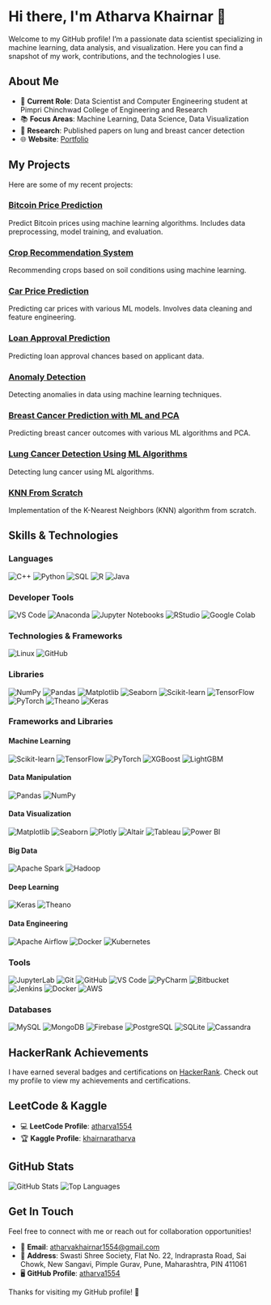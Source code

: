 # Hi there, I'm Atharva Khairnar 👋

Welcome to my GitHub profile! I’m a passionate data scientist specializing in machine learning, data analysis, and visualization. Here you can find a snapshot of my work, contributions, and the technologies I use.

## About Me

- 🌟 **Current Role**: Data Scientist and Computer Engineering student at Pimpri Chinchwad College of Engineering and Research
- 📚 **Focus Areas**: Machine Learning, Data Science, Data Visualization
- 📄 **Research**: Published papers on lung and breast cancer detection
- 🌐 **Website**: [Portfolio](https://atharva1554.github.io/projects.html)

## My Projects

Here are some of my recent projects:

### [Bitcoin Price Prediction](https://github.com/atharva1554/Bitcoin_price_prediction)
Predict Bitcoin prices using machine learning algorithms. Includes data preprocessing, model training, and evaluation.

### [Crop Recommendation System](https://github.com/atharva1554/Crop-Recommendation)
Recommending crops based on soil conditions using machine learning.

### [Car Price Prediction](https://github.com/atharva1554/car-price-prediction)
Predicting car prices with various ML models. Involves data cleaning and feature engineering.

### [Loan Approval Prediction](https://github.com/atharva1554/Loan-Approval-Prediction)
Predicting loan approval chances based on applicant data.

### [Anomaly Detection](https://github.com/atharva1554/Anomaly-Detection)
Detecting anomalies in data using machine learning techniques.

### [Breast Cancer Prediction with ML and PCA](https://github.com/atharva1554/Breast-Cancer-Prediction-with-Machine-Learning-and-PCA)
Predicting breast cancer outcomes with various ML algorithms and PCA.

### [Lung Cancer Detection Using ML Algorithms](https://github.com/atharva1554/Lung-Cancer-Detection-Using-ML-Algorithms)
Detecting lung cancer using ML algorithms.

### [KNN From Scratch](https://github.com/atharva1554/KNN-FROM-SCRATCH)
Implementation of the K-Nearest Neighbors (KNN) algorithm from scratch.

## Skills & Technologies

### Languages

![C++](https://img.shields.io/badge/-C%2B%2B-00599C?logo=c%2B%2B&logoColor=ffffff)
![Python](https://img.shields.io/badge/-Python-3776AB?logo=python&logoColor=ffffff)
![SQL](https://img.shields.io/badge/-SQL-003B57?logo=mysql&logoColor=ffffff)
![R](https://img.shields.io/badge/-R-276DC3?logo=r&logoColor=ffffff)
![Java](https://img.shields.io/badge/-Java-007396?logo=java&logoColor=ffffff)

### Developer Tools

![VS Code](https://img.shields.io/badge/-VS_Code-007ACC?logo=visual-studio-code&logoColor=ffffff)
![Anaconda](https://img.shields.io/badge/-Anaconda-44A833?logo=anaconda&logoColor=ffffff)
![Jupyter Notebooks](https://img.shields.io/badge/-Jupyter_Lab-F37626?logo=jupyter&logoColor=ffffff)
![RStudio](https://img.shields.io/badge/-RStudio-75AADB?logo=rstudio&logoColor=ffffff)
![Google Colab](https://img.shields.io/badge/-Google_Colab-F9AB00?logo=google-colab&logoColor=ffffff)

### Technologies & Frameworks

![Linux](https://img.shields.io/badge/-Linux-FCC624?logo=linux&logoColor=ffffff)
![GitHub](https://img.shields.io/badge/-GitHub-181717?logo=github&logoColor=ffffff)

### Libraries

![NumPy](https://img.shields.io/badge/-NumPy-013243?logo=numpy&logoColor=ffffff)
![Pandas](https://img.shields.io/badge/-Pandas-150458?logo=pandas&logoColor=ffffff)
![Matplotlib](https://img.shields.io/badge/-Matplotlib-003C71?logo=matplotlib&logoColor=ffffff)
![Seaborn](https://img.shields.io/badge/-Seaborn-0D3F5F?logo=seaborn&logoColor=ffffff)
![Scikit-learn](https://img.shields.io/badge/-Scikit--learn-F7931E?logo=scikit-learn&logoColor=ffffff)
![TensorFlow](https://img.shields.io/badge/-TensorFlow-FF6F00?logo=tensorflow&logoColor=ffffff)
![PyTorch](https://img.shields.io/badge/-PyTorch-EE4C2C?logo=pytorch&logoColor=ffffff)
![Theano](https://img.shields.io/badge/-Theano-7F3C3C?logo=theano&logoColor=ffffff)
![Keras](https://img.shields.io/badge/-Keras-D00000?logo=keras&logoColor=ffffff)

### Frameworks and Libraries

#### Machine Learning

![Scikit-learn](https://img.shields.io/badge/-Scikit--learn-F7931E?logo=scikit-learn&logoColor=ffffff)
![TensorFlow](https://img.shields.io/badge/-TensorFlow-FF6F00?logo=tensorflow&logoColor=ffffff)
![PyTorch](https://img.shields.io/badge/-PyTorch-EE4C2C?logo=pytorch&logoColor=ffffff)
![XGBoost](https://img.shields.io/badge/-XGBoost-FF9900?logo=xgboost&logoColor=ffffff)
![LightGBM](https://img.shields.io/badge/-LightGBM-00CFFF?logo=lightgbm&logoColor=ffffff)

#### Data Manipulation

![Pandas](https://img.shields.io/badge/-Pandas-150458?logo=pandas&logoColor=ffffff)
![NumPy](https://img.shields.io/badge/-NumPy-013243?logo=numpy&logoColor=ffffff)

#### Data Visualization

![Matplotlib](https://img.shields.io/badge/-Matplotlib-003C71?logo=matplotlib&logoColor=ffffff)
![Seaborn](https://img.shields.io/badge/-Seaborn-0D3F5F?logo=seaborn&logoColor=ffffff)
![Plotly](https://img.shields.io/badge/-Plotly-3F4F6F?logo=plotly&logoColor=ffffff)
![Altair](https://img.shields.io/badge/-Altair-3B8F89?logo=altair&logoColor=ffffff)
![Tableau](https://img.shields.io/badge/-Tableau-E97627?logo=tableau&logoColor=ffffff)
![Power BI](https://img.shields.io/badge/-Power_BI-0078D4?logo=power-bi&logoColor=ffffff)

#### Big Data

![Apache Spark](https://img.shields.io/badge/-Apache_Spark-E25A1C?logo=apache-spark&logoColor=ffffff)
![Hadoop](https://img.shields.io/badge/-Hadoop-66CCFF?logo=apache-hadoop&logoColor=ffffff)

#### Deep Learning

![Keras](https://img.shields.io/badge/-Keras-D00000?logo=keras&logoColor=ffffff)
![Theano](https://img.shields.io/badge/-Theano-7F3C3C?logo=theano&logoColor=ffffff)

#### Data Engineering

![Apache Airflow](https://img.shields.io/badge/-Apache_Airflow-00B2A9?logo=apache-airflow&logoColor=ffffff)
![Docker](https://img.shields.io/badge/-Docker-2496ED?logo=docker&logoColor=ffffff)
![Kubernetes](https://img.shields.io/badge/-Kubernetes-326CE5?logo=kubernetes&logoColor=ffffff)

### Tools

![JupyterLab](https://img.shields.io/badge/-Jupyter_Lab-F37626?logo=jupyter&logoColor=ffffff)
![Git](https://img.shields.io/badge/-Git-F05032?logo=git&logoColor=ffffff)
![GitHub](https://img.shields.io/badge/-GitHub-181717?logo=github&logoColor=ffffff)
![VS Code](https://img.shields.io/badge/-VS_Code-007ACC?logo=visual-studio-code&logoColor=ffffff)
![PyCharm](https://img.shields.io/badge/-PyCharm-000000?logo=pycharm&logoColor=ffffff)
![Bitbucket](https://img.shields.io/badge/-Bitbucket-0052CC?logo=bitbucket&logoColor=ffffff)
![Jenkins](https://img.shields.io/badge/-Jenkins-D24939?logo=jenkins&logoColor=ffffff)
![Docker](https://img.shields.io/badge/-Docker-2496ED?logo=docker&logoColor=ffffff)
![AWS](https://img.shields.io/badge/-AWS-232F3E?logo=amazon-aws&logoColor=ffffff)

### Databases

![MySQL](https://img.shields.io/badge/-MySQL-4479A1?logo=mysql&logoColor=ffffff)
![MongoDB](https://img.shields.io/badge/-MongoDB-47A248?logo=mongodb&logoColor=ffffff)
![Firebase](https://img.shields.io/badge/-Firebase-FFCA28?logo=firebase&logoColor=ffffff)
![PostgreSQL](https://img.shields.io/badge/-PostgreSQL-336791?logo=postgresql&logoColor=ffffff)
![SQLite](https://img.shields.io/badge/-SQLite-003B57?logo=sqlite&logoColor=ffffff)
![Cassandra](https://img.shields.io/badge/-Cassandra-F8F0F0?logo=apache-cassandra&logoColor=ffffff)

## HackerRank Achievements

I have earned several badges and certifications on [HackerRank](https://www.hackerrank.com/profile/atharva_khairna1). Check out my profile to view my achievements and certifications.

## LeetCode & Kaggle

- 💻 **LeetCode Profile**: [atharva1554](https://leetcode.com/u/atharva1554/)
- 🏆 **Kaggle Profile**: [khairnaratharva](https://www.kaggle.com/khairnaratharva)

## GitHub Stats

![GitHub Stats](https://github-readme-stats.vercel.app/api?username=atharva1554&show_icons=true&count_private=true&hide_title=true&hide_border=true&theme=radical)
![Top Languages](https://github-readme-stats.vercel.app/api/top-langs/?username=atharva1554&layout=compact&hide_title=true&hide_border=true&theme=radical)

## Get In Touch

Feel free to connect with me or reach out for collaboration opportunities!

- 📧 **Email**: [atharvakhairnar1554@gmail.com](mailto:atharvakhairnar1554@gmail.com)
- 📍 **Address**: Swasti Shree Society, Flat No. 22, Indraprasta Road, Sai Chowk, New Sangavi, Pimple Gurav, Pune, Maharashtra, PIN 411061
- 🖥️ **GitHub Profile**: [atharva1554](https://github.com/atharva1554)

Thanks for visiting my GitHub profile! 🚀
